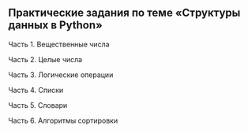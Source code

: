 ## Практические задания по теме «Структуры данных в Python»

Часть 1. Вещественные числа

Часть 2. Целые числа

Часть 3. Логические операции

Часть 4. Списки

Часть 5. Словари

Часть 6. Алгоритмы сортировки
